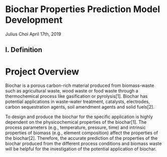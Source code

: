 # Biochar Properties Prediction Model Development

Julius Choi
April 17th, 2019

## I. Definition
# Project Overview

Biochar is a porous carbon-rich material produced from biomass-waste such as agricultural waste, wood waste or food waste through a thermochemical process like gasification or pyrolysis[1]. 
Biochar has potential applications in waste-water treatment, catalysts, electrodes, carbon sequestration agents, soil amendment agents and solid fuels[2]. 

To design and produce the biochar for the specific application is highly dependent on the physicochemical properties of the biochar[1]. 
The process parameters (e.g., temperature, pressure, time) and intrinsic properties of biomass (e.g., element composition) affect the 
properties of the biochar[2]. Therefore, the accurate prediction of the properties of the biochar produced from the different process conditions and biomass waste will be helpful 
for the investigation of the potential application of biochar.  
